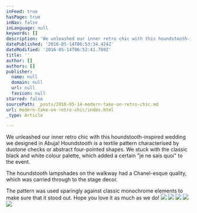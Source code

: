 ```yaml
---
inFeed: true
hasPage: true
inNav: false
inLanguage: null
keywords: []
description: 'We unleashed our inner retro chic with this houndstooth-inspired wedding we designed in Abuja! Houndstooth is a textile pattern characterised by duotone checks or abstract four-pointed shapes. We stuck with the classic black and white colour palette, which added a certain “je ne sais quoi” to the event.'
datePublished: '2016-05-14T06:53:34.424Z'
dateModified: '2016-05-14T06:52:41.789Z'
title: ''
author: []
authors: []
publisher:
  name: null
  domain: null
  url: null
  favicon: null
starred: false
sourcePath: _posts/2016-05-14-modern-take-on-retro-chic.md
url: modern-take-on-retro-chic/index.html
_type: Article

---
```

We unleashed our inner retro chic with this houndstooth-inspired wedding we designed in Abuja! Houndstooth is a textile pattern characterised by duotone checks or abstract four-pointed shapes. We stuck with the classic black and white colour palette, which added a certain "je ne sais quoi" to the event.

The houndstooth lampshades on the walkway had a Chanel-esque quality, which was carried through to the stage decor.

The pattern was used sparingly against classic monochrome elements to make sure that it stood out. Hope you love it as much as we do!
![](https://the-grid-user-content.s3-us-west-2.amazonaws.com/d1140b6c-dfce-41d8-9cf4-18ca4d94c524.png)
![](https://the-grid-user-content.s3-us-west-2.amazonaws.com/09c329b4-0661-462d-8558-02d1a809734d.png)
![](https://the-grid-user-content.s3-us-west-2.amazonaws.com/7b4d3cb3-96a8-410a-bac1-23f519544dd6.png)
![](https://the-grid-user-content.s3-us-west-2.amazonaws.com/93bcc004-249e-4c4d-88f4-6926eb7a5fed.png)
![](https://the-grid-user-content.s3-us-west-2.amazonaws.com/a8e6cf16-757e-448a-a3a3-15c4ad876768.png)
